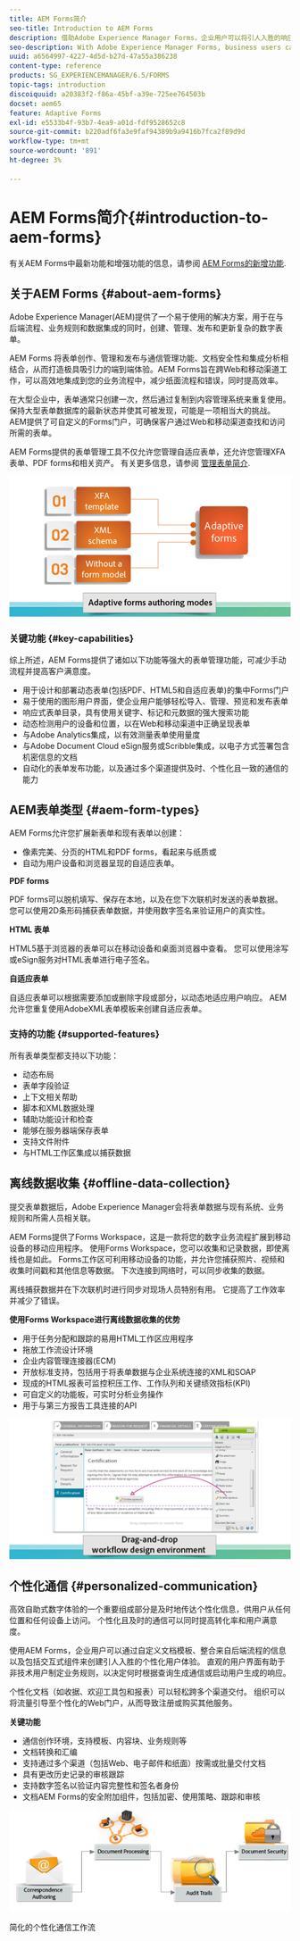 ```yaml
---
title: AEM Forms简介
seo-title: Introduction to AEM Forms
description: 借助Adobe Experience Manager Forms，企业用户可以将引人入胜的响应式自适应表单集成到Web和移动站点中，从而简化数字注册流程并提高客户转化率。
seo-description: With Adobe Experience Manager Forms, business users can integrate engaging, responsive, and adaptive forms into web and mobile sites, simplifying the digital enrollment process and increasing customer conversion rates.
uuid: a6564997-4227-4d5d-b27d-47a55a386238
content-type: reference
products: SG_EXPERIENCEMANAGER/6.5/FORMS
topic-tags: introduction
discoiquuid: a20383f2-f86a-45bf-a39e-725ee764503b
docset: aem65
feature: Adaptive Forms
exl-id: e5533b4f-93b7-4ea9-a01d-fdf9528652c8
source-git-commit: b220adf6fa3e9faf94389b9a9416b7fca2f89d9d
workflow-type: tm+mt
source-wordcount: '891'
ht-degree: 3%

---
```


# AEM Forms简介{#introduction-to-aem-forms}

有关AEM Forms中最新功能和增强功能的信息，请参阅 [AEM Forms的新增功能](../../forms/using/whats-new.md).

## 关于AEM Forms {#about-aem-forms}

Adobe Experience Manager(AEM)提供了一个易于使用的解决方案，用于在与后端流程、业务规则和数据集成的同时，创建、管理、发布和更新复杂的数字表单。

AEM Forms 将表单创作、管理和发布与通信管理功能、文档安全性和集成分析相结合，从而打造极具吸引力的端到端体验。AEM Forms旨在跨Web和移动渠道工作，可以高效地集成到您的业务流程中，减少纸面流程和错误，同时提高效率。

在大型企业中，表单通常只创建一次，然后通过复制到内容管理系统来重复使用。 保持大型表单数据库的最新状态并使其可被发现，可能是一项相当大的挑战。 AEM提供了可自定义的Forms门户，可确保客户通过Web和移动渠道查找和访问所需的表单。

AEM Forms提供的表单管理工具不仅允许您管理自适应表单，还允许您管理XFA表单、PDF forms和相关资产。 有关更多信息，请参阅 [管理表单简介](../../forms/using/introduction-managing-forms.md).

![](do-not-localize/4th-draft.gif)

### 关键功能 {#key-capabilities}

综上所述，AEM Forms提供了诸如以下功能等强大的表单管理功能，可减少手动流程并提高客户满意度。

* 用于设计和部署动态表单(包括PDF、HTML5和自适应表单)的集中Forms门户
* 易于使用的图形用户界面，使企业用户能够轻松导入、管理、预览和发布表单
* 响应式表单目录，具有使用关键字、标记和元数据的强大搜索功能
* 动态检测用户的设备和位置，以在Web和移动渠道中正确呈现表单
* 与Adobe Analytics集成，以有效测量表单使用量度
* 与Adobe Document Cloud eSign服务或Scribble集成，以电子方式签署包含机密信息的文档
* 自动化的表单发布功能，以及通过多个渠道提供及时、个性化且一致的通信的能力

## AEM表单类型 {#aem-form-types}

AEM Forms允许您扩展新表单和现有表单以创建：

* 像素完美、分页的HTML和PDF forms，看起来与纸质或
* 自动为用户设备和浏览器呈现的自适应表单。

**PDF forms**

PDF forms可以脱机填写、保存在本地，以及在您下次联机时发送的表单数据。 您可以使用2D条形码捕获表单数据，并使用数字签名来验证用户的真实性。

**HTML 表单**

HTML5基于浏览器的表单可以在移动设备和桌面浏览器中查看。 您可以使用涂写或eSign服务对HTML表单进行电子签名。

**自适应表单**

自适应表单可以根据需要添加或删除字段或部分，以动态地适应用户响应。 AEM允许您重复使用AdobeXML表单模板来创建自适应表单。

### 支持的功能 {#supported-features}

所有表单类型都支持以下功能：

* 动态布局
* 表单字段验证
* 上下文相关帮助
* 脚本和XML数据处理
* 辅助功能设计和检查
* 能够在服务器端保存表单
* 支持文件附件
* 与HTML工作区集成以捕获数据

## 离线数据收集 {#offline-data-collection}

提交表单数据后，Adobe Experience Manager会将表单数据与现有系统、业务规则和所需人员相关联。

AEM Forms提供了Forms Workspace，这是一款将您的数字业务流程扩展到移动设备的移动应用程序。 使用Forms Workspace，您可以收集和记录数据，即使离线也是如此。 Forms工作区可利用移动设备的功能，并允许您捕获照片、视频和收集时间戳和其他信息等数据。 下次连接到网络时，可以同步收集的数据。

离线捕获数据并在下次联机时进行同步对现场人员特别有用。 它提高了工作效率并减少了错误。

**使用Forms Workspace进行离线数据收集的优势**

* 用于任务分配和跟踪的易用HTML工作区应用程序
* 拖放工作流设计环境
* 企业内容管理连接器(ECM)
* 开放标准支持，包括用于将表单数据与企业系统连接的XML和SOAP
* 现成的HTML报表可监控积压工作、工作队列和关键绩效指标(KPI)
* 可自定义的功能板，可实时分析业务操作
* 用于与第三方报告工具连接的API

![](do-not-localize/3rd-draft.gif)

## 个性化通信 {#personalized-communication}

高效自助式数字体验的一个重要组成部分是及时地传达个性化信息，供用户从任何位置和任何设备上访问。 个性化且及时的通信可以同时提高转化率和用户满意度。

使用AEM Forms，企业用户可以通过自定义文档模板、整合来自后端流程的信息以及包括交互式组件来创建引人入胜的个性化用户体验。 直观的用户界面有助于非技术用户制定业务规则，以决定何时根据查询生成通信或启动用户生成的响应。

个性化文档（如收据、欢迎工具包和报表）可以轻松跨多个渠道交付。 组织可以将流量引导至个性化的Web门户，从而导致注册或购买其他服务。

**关键功能**

* 通信创作环境，支持模板、内容块、业务规则等
* 文档转换和汇编
* 支持通过多个渠道（包括Web、电子邮件和纸面）按需或批量交付文档
* 具有更改历史记录的审核跟踪
* 支持数字签名以验证内容完整性和签名者身份
* 文档AEM Forms的安全附加组件，包括加密、使用策略、跟踪和审核

![](do-not-localize/layout-02.png)

简化的个性化通信工作流
